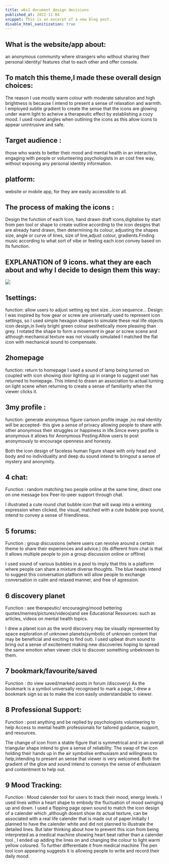 ```yaml
---
title: w6s1 document design decisions
published_at: 2022-11-04
snippet: This is an excerpt of a new blog post.
disable_html_sanitization: true
---
```



## What is the website/app about:
an anonymous community where strangers who without sharing their personal identity/ features chat to each other and offer console.
## To match this theme,I made these overall design choices:
The reason I use mostly warm colour with moderate saturation and high brightness is because I intend to present a sense of relaxation and warmth.
I employed subtle gradient to create the sense that the icons are glowing under warm light to acheive a therapeutic effect by establishing a cozy mood.
I used round angles when outlining the icons as this allow icons to appear unintrusive and safe.

## Target audience : 
those who wants to better their mood and mental health in an interactive, engaging with people or volunteering psychologists in an cost free way, without exposing any personal identity information. 


## platform: 
website or mobile app, for they are easily accessible to all.



## The process of making the icons : 
Design the function of each Icon, hand drawn draft icons,digitalise by start from pen tool or shape to create outline according to  the icon designs that are already hand drawn, then determining its colour, adjusting the shapes size, angle or curve of lines, size of line,adjust colour, gradients.Finding music according to what sort of vibe or feeling each icon convey based on its function.

## EXPLANATION of 9 icons. what they are each about and why I decide to design them this way:
![ ](w6/1.png)

## 1settings:
function: allow users to adjust setting eg text size...icon sequence...
Design: I was inspired by how gear or screw are universally used to represent icon settings, so I used simple hexagon shapes to simulate these real life objects icon design,in lively bright green colour aesthetically more pleasing than grey. I rotated the shape to form a movement in gear or screw scene and although mechanical texture was not visually simulated I matched the flat icon with mechanical sound to compensate.

## 2homepage 
function: return to homepage
I used a sound of lamp being turned on coupled with icon showing door lighting up in orange to suggest user has returned to homepage. This intend to drawn an association to actual turning on light scene when returning to create a sense of familiarity when the viewer clicks it.

## 3my profile :
function: generate anonymous figure cartoon profile image ,no real identity will be accepted- this give a sense of privacy allowing people to share with other anonymous their struggles or happiness in life.Since every profile is anonymous it allows for Anonymous Posting:Allow users to post anonymously to encourage openness and honesty.

Both the icon design of faceless human figure shape with only head and body and no individuality and deep du sound intend to bringout a sense of mystery and anonymity.

## 4 chat:

Function : random matching two people online at the same time,   direct one on one message box
Peer-to-peer support through chat.

I illustrated a cute round chat bubble icon that will swap into a winking expression when clicked, the visual, matched with a cute bubble pop sound, intend to convey a sense of friendliness.

## 5 forums:
Function : group discussions (where users can revolve around a certain theme to share their experiences and advice.)
(its different from chat is that it allows multiple people to join a group discussion online or offline)

I used sound of various bubbles in a pool to imply that this is a platform where people can share a mixture diverse thoughts.
The blue heads intend to suggest this conversation platform will allow people to exchange conversation in calm and relaxed manner, and free of agression.

## 6 discovery planet
Function :  see therapeutic/ encouraging/mood bettering quotes/memes/pictures/videos)and see Educational Resources: such as  articles, videos on mental health topics.

I drew a planet icon as the word discovery may be visually represented by space exploration of unknown planets(symbolic of unknown content that may be beneficial and exciting to find out).
I used upbeat drum sound to bring out a sense of excitement making new discoveries hoping to spread the same emotion when viewer click to discover something unbeknown to them.

## 7 bookmark/favourite/saved 
Function : (to view saved/marked posts in forum /discovery)
As the bookmark is a symbol universally recognised to mark a page, I drew a bookmark sign so as to make the icon easily understandable to viewer.

## 8 Professional Support:
Function : post anything and be replied by psychologists volunteering to help
Access to mental health professionals for tailored guidance, support, and resources.

The change of icon from a stable figure that is symmetrical and in an overall triangular shape intend to give a sense of reliability. The swap of the icon  holding their hands up in the air symbolise enthusiasm and willingness to help,intending to present an sense that viewer is very welcomed. Both the gradient of the glow and sound intend to conveys the sense of enthusiasm and contentment to help out.


## 9 Mood Tracking:
Function : Mood calender tool for users to track their mood, energy levels.
I used lines within a heart shape to embody the fluctuation of mood swinging up and down.
I used a flipping page opwn sound to match the icon design of a calender which ,although doesnt show its actual texture, can be associated with a real life calender that is made out of paper.Initially I planned to have the calender white and did not planned to illustrate the detailed lines. But later thinking about how to prevent this icon from being interpreted as a  medical machine showing heart beat rather than a calender tool , I ended up adding the lines on and changing the colour to light warm yellow coloured. To further differentiate it from medical machine The pen tool icon appearing suggests it is allowing people to write and record their daily mood.


